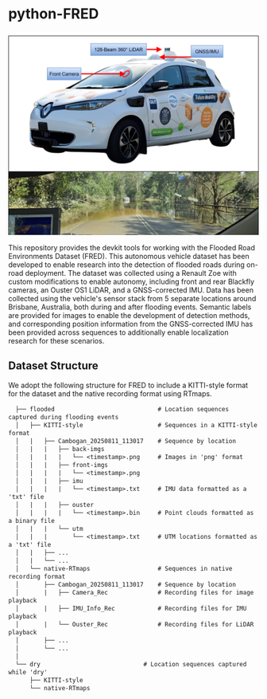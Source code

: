 # python-FRED  
<!--  ![Zoe 2 img](assets/Zoe2-FRED.svg)  -->
<p align="center">
  <img src="assets/Zoe2-FRED.svg" alt="Zoe 2 img">
</p>  
This repository provides the devkit tools for working with the Flooded Road Environments Dataset (FRED). This autonomous vehicle dataset has been developed to enable research into the detection of flooded roads during on-road deployment. The dataset was collected using a Renault Zoe with custom modifications to enable autonomy, including front and rear Blackfly cameras, an Ouster OS1 LiDAR, and a GNSS-corrected IMU. Data has been collected using the vehicle's sensor stack from 5 separate locations around Brisbane, Australia, both during and after flooding events. Semantic labels are provided for images to enable the development of detection methods, and corresponding position information from the GNSS-corrected IMU has been provided across sequences to additionally enable localization research for these scenarios.

## Dataset Structure  
We adopt the following structure for FRED to include a KITTI-style format for the dataset and the native recording format using RTmaps.  
```
  ├── flooded                             # Location sequences captured during flooding events
  │   ├── KITTI-style                     # Sequences in a KITTI-style format
  │   |   ├── Cambogan_20250811_113017    # Sequence by location
  │   |   |   ├── back-imgs
  │   |   |   |   └── <timestamp>.png     # Images in 'png' format
  │   |   |   ├── front-imgs
  │   |   |   |   └── <timestamp>.png
  │   |   |   ├── imu
  │   |   |   |   └── <timestamp>.txt     # IMU data formatted as a 'txt' file
  │   |   |   ├── ouster
  │   |   |   |   └── <timestamp>.bin     # Point clouds formatted as a binary file
  │   |   |   └── utm
  │   |   |       └── <timestamp>.txt     # UTM locations formatted as a 'txt' file
  │   |   ├── ...
  │   |   └── ...
  │   └── native-RTmaps                   # Sequences in native recording format
  │       ├── Cambogan_20250811_113017    # Sequence by location
  │       |   ├── Camera_Rec              # Recording files for image playback
  │       |   ├── IMU_Info_Rec            # Recording files for IMU playback
  │       |   └── Ouster_Rec              # Recording files for LiDAR playback
  │       ├── ...
  │       └── ...
  │
  └── dry                             # Location sequences captured while 'dry'
      ├── KITTI-style                     
      └── native-RTmaps              
```  
